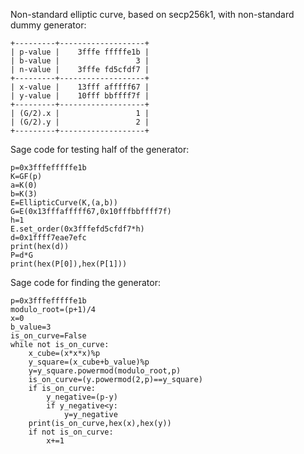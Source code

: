 Non-standard elliptic curve, based on secp256k1, with non-standard dummy generator:
```
+---------+-------------------+
| p-value |    3fffe fffffe1b |
| b-value |                 3 |
| n-value |    3fffe fd5cfdf7 |
+---------+-------------------+
| x-value |    13fff afffff67 |
| y-value |    10fff bbffff7f |
+---------+-------------------+
| (G/2).x |                 1 |
| (G/2).y |                 2 |
+---------+-------------------+
```
Sage code for testing half of the generator:
```
p=0x3fffefffffe1b
K=GF(p)
a=K(0)
b=K(3)
E=EllipticCurve(K,(a,b))
G=E(0x13fffafffff67,0x10fffbbffff7f)
h=1
E.set_order(0x3fffefd5cfdf7*h)
d=0x1ffff7eae7efc
print(hex(d))
P=d*G
print(hex(P[0]),hex(P[1]))
```
Sage code for finding the generator:
```
p=0x3fffefffffe1b
modulo_root=(p+1)/4
x=0
b_value=3
is_on_curve=False
while not is_on_curve:
    x_cube=(x*x*x)%p
    y_square=(x_cube+b_value)%p
    y=y_square.powermod(modulo_root,p)
    is_on_curve=(y.powermod(2,p)==y_square)
    if is_on_curve:
        y_negative=(p-y)
        if y_negative<y:
            y=y_negative
    print(is_on_curve,hex(x),hex(y))
    if not is_on_curve:
        x+=1
```

